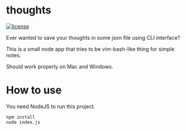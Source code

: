 # thoughts
[![license](https://img.shields.io/badge/license-MIT-blue.svg)](LICENSE)

Ever wanted to save your thoughts in some json file using CLI interface?

This is a small node app that tries to be vim-bash-like thing for simple notes.

Should work properly on Mac and Windows.

# How to use

You need NodeJS to run this project.

```
npm install
node index.js
``` 